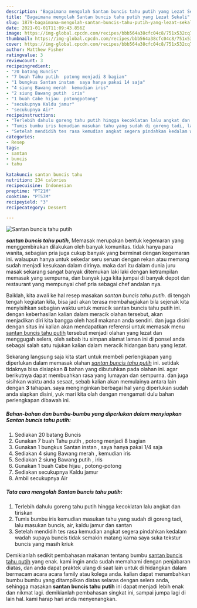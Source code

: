 ```yaml
---
description: "Bagaimana mengolah Santan buncis tahu putih yang Lezat Sekali"
title: "Bagaimana mengolah Santan buncis tahu putih yang Lezat Sekali"
slug: 1879-bagaimana-mengolah-santan-buncis-tahu-putih-yang-lezat-sekali
date: 2021-01-01T11:09:43.856Z
image: https://img-global.cpcdn.com/recipes/bbb564a38cfc04c8/751x532cq70/santan-buncis-tahu-putih-foto-resep-utama.jpg
thumbnail: https://img-global.cpcdn.com/recipes/bbb564a38cfc04c8/751x532cq70/santan-buncis-tahu-putih-foto-resep-utama.jpg
cover: https://img-global.cpcdn.com/recipes/bbb564a38cfc04c8/751x532cq70/santan-buncis-tahu-putih-foto-resep-utama.jpg
author: Matthew Fisher
ratingvalue: 3
reviewcount: 3
recipeingredient:
- "20 batang Buncis"
- "7 buah Tahu putih  potong menjadi 8 bagian"
- "1 bungkus Santan instan  saya hanya pakai 14 saja"
- "4 siung Bawang merah  kemudian iris"
- "2 siung Bawang putih  iris"
- "1 buah Cabe hijau  potongpotong"
- "secukupnya Kaldu jamur"
- "secukupnya Air"
recipeinstructions:
- "Terlebih dahulu goreng tahu putih hingga kecoklatan lalu angkat dan tiriskan"
- "Tumis bumbu iris kemudian masukan tahu yang sudah di goreng tadi, lalu masukan buncis, air, kaldu jamur dan santan"
- "Setelah mendidih tes rasa kemudian angkat segera pindahkan kedalam wadah supaya buncis tidak semakin matang karna saya suka tekstur buncis yang masih kriuk"
categories:
- Resep
tags:
- santan
- buncis
- tahu

katakunci: santan buncis tahu 
nutrition: 234 calories
recipecuisine: Indonesian
preptime: "PT21M"
cooktime: "PT57M"
recipeyield: "3"
recipecategory: Dessert

---
```



![Santan buncis tahu putih](https://img-global.cpcdn.com/recipes/bbb564a38cfc04c8/751x532cq70/santan-buncis-tahu-putih-foto-resep-utama.jpg)

<b><i>santan buncis tahu putih</i></b>, Memasak merupakan bentuk kegemaran yang menggembirakan dilakukan oleh banyak komunitas. tidak hanya para wanita, sebagian pria juga cukup banyak yang berminat dengan kegemaran ini. walaupun hanya untuk sekedar seru seruan dengan rekan atau memang sudah menjadi kesukaan dalam dirinya. maka dari itu dalam dunia juru masak sekarang sangat banyak ditemukan laki laki dengan ketrampilan memasak yang sempurna, dan banyak juga kita jumpai di banyak depot dan restaurant yang mempunyai chef pria sebagai chef andalan nya.

Baiklah, kita awali ke hal resep masakan <i>santan buncis tahu putih</i>. di tengah tengah kegiatan kita, bisa jadi akan terasa membahagiakan bila sejenak kita menyisihkan sebagian waktu untuk meracik santan buncis tahu putih ini. dengan keberhasilan kalian dalam meracik olahan tersebut, akan menjadikan diri kita bangga oleh hasil makanan anda sendiri. dan juga disini dengan situs ini kalian akan mendapatkan referensi untuk memasak menu <u>santan buncis tahu putih</u> tersebut menjadi olahan yang lezat dan menggugah selera, oleh sebab itu simpan alamat laman ini di ponsel anda sebagai salah satu rujukan kalian dalam meracik hidangan baru yang lezat.




Sekarang langsung saja kita start untuk membeli perlengkapan yang diperlukan dalam memasak olahan <u><i>santan buncis tahu putih</i></u> ini. setidak tidaknya bisa disiapkan <b>8</b> bahan yang dibutuhkan pada olahan ini. agar berikutnya dapat membuahkan rasa yang lumayan dan sempurna. dan juga sisihkan waktu anda sesaat, sebab kalian akan memulainya antara lain dengan <b>3</b> tahapan. saya menginginkan berbagai hal yang diperlukan sudah anda siapkan disini, yuk mari kita olah dengan mengamati dulu bahan perlengkapan dibawah ini.

<!--inarticleads1-->

##### Bahan-bahan dan bumbu-bumbu yang diperlukan dalam menyiapkan Santan buncis tahu putih:

1. Sediakan 20 batang Buncis
1. Gunakan 7 buah Tahu putih , potong menjadi 8 bagian
1. Gunakan 1 bungkus Santan instan , saya hanya pakai 1/4 saja
1. Sediakan 4 siung Bawang merah , kemudian iris
1. Sediakan 2 siung Bawang putih , iris
1. Gunakan 1 buah Cabe hijau , potong-potong
1. Sediakan secukupnya Kaldu jamur
1. Ambil secukupnya Air




<!--inarticleads2-->

##### Tata cara mengolah Santan buncis tahu putih:

1. Terlebih dahulu goreng tahu putih hingga kecoklatan lalu angkat dan tiriskan
1. Tumis bumbu iris kemudian masukan tahu yang sudah di goreng tadi, lalu masukan buncis, air, kaldu jamur dan santan
1. Setelah mendidih tes rasa kemudian angkat segera pindahkan kedalam wadah supaya buncis tidak semakin matang karna saya suka tekstur buncis yang masih kriuk




Demikianlah sedikit pembahasan makanan tentang bumbu <u>santan buncis tahu putih</u> yang enak. kami ingin anda sudah memahami dengan penjabaran diatas, dan anda dapat praktek ulang di saat lain untuk di hidangkan dalam bermacam acara acara family atau kolega anda. kalian dapat menambahkan bumbu bumbu yang ditampilkan diatas selaras dengan selera anda, sehingga masakan <b>santan buncis tahu putih</b> ini dapat menjadi lebih enak dan nikmat lagi. demikianlah pembahasan singkat ini, sampai jumpa lagi di lain hal. kami harap hari anda menyenangkan.
